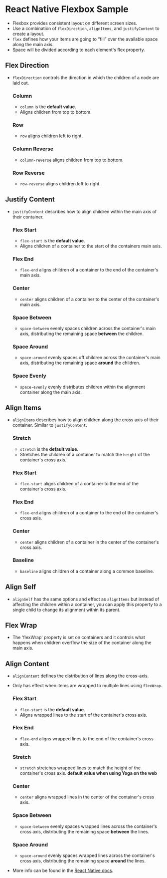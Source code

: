 # React Native Flexbox Sample

- Flexbox provides consistent layout on different screen sizes.
- Use a combination of `flexDirection`, `alignItems`, and `justifyContent` to create a layout.
- `flex` defines how your items are going to “fill” over the available space along the main axis. 
- Space will be divided according to each element's flex property.

## Flex Direction
- `flexDirection` controls the direction in which the children of a node are laid out.
    
    ### Column    
    - `column` is the **default value**.  
    - Aligns children from top to bottom.

    ### Row
    - `row` aligns children left to right.

    ### Column Reverse
    - `column-reverse` aligns children from top to bottom.

    ### Row Reverse
    - `row-reverse` aligns children left to right.


## Justify Content
- `justifyContent` describes how to align children within the main axis of their container.
    
    ### Flex Start
    - `flex-start` is the **default value**.
    - Aligns children of a container to the start of the containers main axis.

    ### Flex End
    - `flex-end` aligns children of a container to the end of the container's main axis.

    ### Center
    - `center` aligns children of a container to the center of the container's main axis.

    ### Space Between
    - `space-between` evenly spaces children across the container's main axis, distributing the remaining space **between** the children.

    ### Space Around
    - `space-around` evenly spaces off children across the container's main axis, distributing the remaining space **around** the children.

    ### Space Evenly
    - `space-evenly` evenly distributes children within the alignment container along the main axis.


## Align Items
- `alignItems` describes how to align children along the cross axis of their container.  Similar to `justifyContent`.

    ### Stretch
    - `stretch` is the **default value**.
    - Stretches the children of a container to match the `height` of the container's cross axis.

    ### Flex Start
    - `flex-start` aligns children of a container to the end of the container's cross axis.

    ### Flex End
    - `flex-end` aligns children of a container to the end of the container's cross axis.

    ### Center
    - `center` aligns children of a container in the center of the container's cross axis.

    ### Baseline
    - `baseline` aligns children of a container along a common baseline.


## Align Self
- `alignSelf` has the same options and effect as `alignItems` but instead of affecting the children within a container, you can apply this property to a single child to change its alignment within its parent.


## Flex Wrap
- The 'flexWrap' property is set on containers and it controls what happens when children overflow the size of the container along the main axis. 


## Align Content
- `alignContent` defines the distribution of lines along the cross-axis.  
- Only has effect when items are wrapped to multiple lines using `flexWrap`.

    ### Flex Start
    - `flex-start` is the **default value**.
    - Aligns wrapped lines to the start of the container's cross axis.

    ### Flex End
    - `flex-end` aligns wrapped lines to the end of the container's cross axis.

    ### Stretch
    - `stretch` stretches wrapped lines to match the height of the container's cross axis. **default value when using Yoga on the web**

    ### Center
    - `center` aligns wrapped lines in the center of the container's cross axis.

    ### Space Between
    - `space-between` evenly spaces wrapped lines across the container's cross axis, distributing the remaining space **between** the lines.

    ### Space Around
    - `space-around` evenly spaces wrapped lines across the container's cross axis, distributing the remaining space **around** the lines.


- More info can be found in the [React Native docs](https://reactnative.dev/docs/flexbox). 